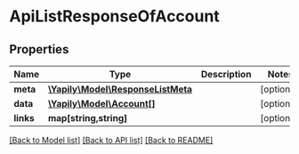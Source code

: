 # ApiListResponseOfAccount

## Properties
Name | Type | Description | Notes
------------ | ------------- | ------------- | -------------
**meta** | [**\Yapily\Model\ResponseListMeta**](ResponseListMeta.md) |  | [optional] 
**data** | [**\Yapily\Model\Account[]**](Account.md) |  | [optional] 
**links** | **map[string,string]** |  | [optional] 

[[Back to Model list]](../README.md#documentation-for-models) [[Back to API list]](../README.md#documentation-for-api-endpoints) [[Back to README]](../README.md)


